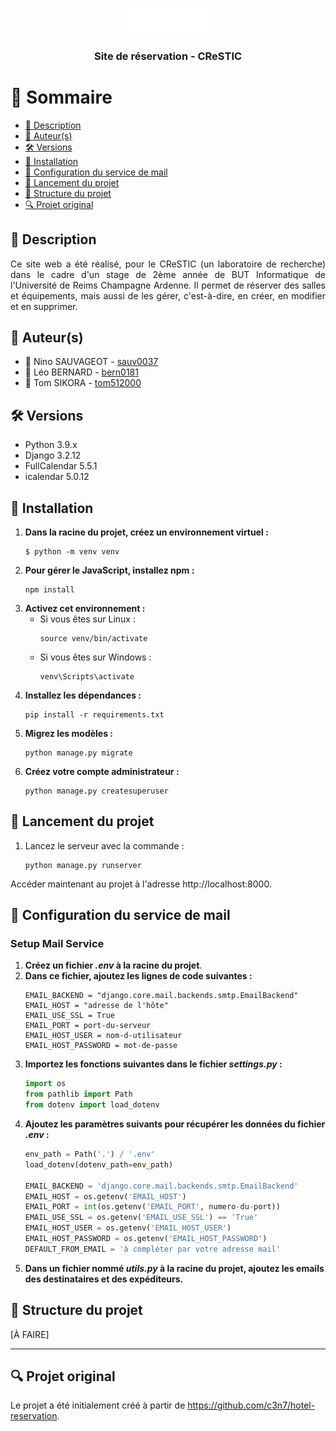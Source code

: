 <a name="readme-top"></a>

<div align="center">
  <img src="static/img/roomquestic.png" alt="Logo CReSTIC" width="140"  height="auto" />
  <br/>
  <h3><b>Site de réservation - CReSTIC</b></h3>
</div>

# 📗 Sommaire
- [📝 Description](#description)
- [👥 Auteur(s)](#auteur)
- [🛠️ Versions](#versions)
- [🧰️ Installation](#installation)
- [📧 Configuration du service de mail](#configmail)
- [🔧️ Lancement du projet](#launchproject)
- [📂 Structure du projet](#arborescence)
- [🔍 Projet original](#origproject)

## 📝 Description <a name="description"></a>
<div style="text-align: justify;">
Ce site web a été réalisé, pour le CReSTIC (un laboratoire de recherche) dans le cadre d'un stage de 2ème année de BUT Informatique de l'Université de Reims Champagne Ardenne.
Il permet de réserver des salles et équipements, mais aussi de les gérer, c'est-à-dire, en créer, en modifier et en supprimer. 
</div>

## 👥 Auteur(s) <a name="auteur"></a>
- 👤 Nino SAUVAGEOT - [sauv0037](https://github.com/sauv0037)
- 👤 Léo BERNARD - [bern0181](https://github.com/bern0181)
- 👤 Tom SIKORA - [tom512000](https://github.com/tom512000)

## 🛠️ Versions <a name="versions"></a>
- Python 3.9.x
- Django 3.2.12
- FullCalendar 5.5.1
- icalendar 5.0.12

## 🧰️ Installation <a name="installation"></a>
1. **Dans la racine du projet, créez un environnement virtuel :**
    ```shell
    $ python -m venv venv
    ```
2. **Pour gérer le JavaScript, installez npm :**
   ````shell
   npm install
   ````
2. **Activez cet environnement :**
    - Si vous êtes sur Linux :
        ```shell
        source venv/bin/activate
        ```
    - Si vous êtes sur Windows :
        ```shell
        venv\Scripts\activate
        ```
3. **Installez les dépendances :**
    ```shell
    pip install -r requirements.txt
    ```
4. **Migrez les modèles :**
    ```shell
    python manage.py migrate
    ```
5. **Créez votre compte administrateur :**
    ```shell
    python manage.py createsuperuser
    ```

## 🔧️ Lancement du projet <a name="launchproject"></a>
1. Lancez le serveur avec la commande :
    ```shell
    python manage.py runserver
    ```
Accéder maintenant au projet à l'adresse http://localhost:8000.

## 📧 Configuration du service de mail <a name="configmail"></a>
### Setup Mail Service
1. **Créez un fichier _.env_ à la racine du projet**.
2. **Dans ce fichier, ajoutez les lignes de code suivantes :**
   ```shell
   EMAIL_BACKEND = "django.core.mail.backends.smtp.EmailBackend"
   EMAIL_HOST = "adresse de l'hôte"
   EMAIL_USE_SSL = True
   EMAIL_PORT = port-du-serveur
   EMAIL_HOST_USER = nom-d-utilisateur
   EMAIL_HOST_PASSWORD = mot-de-passe
   ```
3. **Importez les fonctions suivantes dans le fichier _settings.py_ :**
   ```py
   import os
   from pathlib import Path
   from dotenv import load_dotenv
   ```
4. **Ajoutez les paramètres suivants pour récupérer les données du fichier _.env_ :**
   ```py
   env_path = Path('.') / '.env'
   load_dotenv(dotenv_path=env_path)
   
   EMAIL_BACKEND = 'django.core.mail.backends.smtp.EmailBackend'
   EMAIL_HOST = os.getenv('EMAIL_HOST')
   EMAIL_PORT = int(os.getenv('EMAIL_PORT', numero-du-port))
   EMAIL_USE_SSL = os.getenv('EMAIL_USE_SSL') == 'True'
   EMAIL_HOST_USER = os.getenv('EMAIL_HOST_USER')
   EMAIL_HOST_PASSWORD = os.getenv('EMAIL_HOST_PASSWORD')
   DEFAULT_FROM_EMAIL = 'à compléter par votre adresse mail'
   ```
5. **Dans un fichier nommé _utils.py_ à la racine du projet, ajoutez les emails des destinataires et des expéditeurs.**

## 📂 Structure du projet <a name="arborescence"></a>
[À FAIRE]

---
## 🔍 Projet original <a name="origproject"></a>
Le projet a été initialement créé à partir de https://github.com/c3n7/hotel-reservation.
